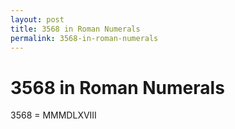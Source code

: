 ```yaml
---
layout: post
title: 3568 in Roman Numerals
permalink: 3568-in-roman-numerals
---
```


# 3568 in Roman Numerals

3568 = MMMDLXVIII
